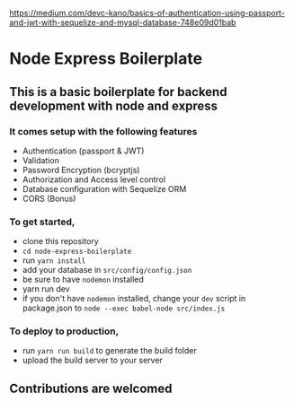 https://medium.com/devc-kano/basics-of-authentication-using-passport-and-jwt-with-sequelize-and-mysql-database-748e09d01bab

# Node Express Boilerplate

## This is a basic boilerplate for backend development with node and express
### It comes setup with the following features

- Authentication (passport & JWT)
- Validation
- Password Encryption (bcryptjs)
- Authorization and Access level control
- Database configuration with Sequelize ORM
- CORS (Bonus)

### To get started,

- clone this repository
- `cd node-express-boilerplate`
- run `yarn install`
- add your database in `src/config/config.json`
- be sure to have `nodemon` installed
- yarn run dev
- if you don't have `nodemon` installed, change your `dev` script in package.json to `node --exec babel-node src/index.js`

### To deploy to production,
- run `yarn run build` to generate the build folder
- upload the build server to your server

## Contributions are welcomed
